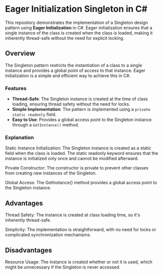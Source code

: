 # Eager Initialization Singleton in C#

This repository demonstrates the implementation of a Singleton design pattern using **Eager Initialization** in C#. Eager initialization ensures that a single instance of the class is created when the class is loaded, making it inherently thread-safe without the need for explicit locking.

## Overview

The Singleton pattern restricts the instantiation of a class to a single instance and provides a global point of access to that instance. Eager initialization is a simple and efficient way to achieve this in C#.

### Features

- **Thread-Safe**: The Singleton instance is created at the time of class loading, ensuring thread safety without the need for locks.
- **Simple Implementation**: The pattern is implemented using a `private static readonly` field.
- **Easy to Use**: Provides a global access point to the Singleton instance through a `GetInstance()` method.

### Explanation

Static Instance Initialization: The Singleton instance is created as a static field when the class is loaded. The static readonly keyword ensures that the instance is initialized only once and cannot be modified afterward.

Private Constructor: The constructor is private to prevent other classes from creating new instances of the Singleton.

Global Access: The GetInstance() method provides a global access point to the Singleton instance.

## Advantages

Thread Safety: The instance is created at class loading time, so it's inherently thread-safe.

Simplicity: The implementation is straightforward, with no need for locks or complicated synchronization mechanisms.

## Disadvantages

Resource Usage: The instance is created whether or not it is used, which might be unnecessary if the Singleton is never accessed.